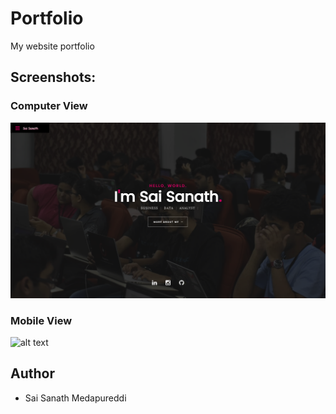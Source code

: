 # Portfolio
My website portfolio

## Screenshots:
### Computer View
![alt text](https://github.com/Sanathbny/Portfolio-github/blob/master/images/portfolio/portfolio_website.JPG)

### Mobile View
![alt text](https://github.com/alisolanki/Portfolio/blob/master/Portfolio_mobile.PNG)

## Author
* Sai Sanath Medapureddi
